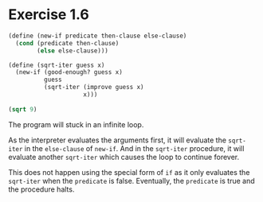 # Exercise 1.6

```scheme
(define (new-if predicate then-clause else-clause)
  (cond (predicate then-clause)
        (else else-clause)))

(define (sqrt-iter guess x)
  (new-if (good-enough? guess x)
          guess
          (sqrt-iter (improve guess x)
                     x)))
        
(sqrt 9)
```

The program will stuck in an infinite loop.

As the interpreter evaluates the arguments first,
it will evaluate the `sqrt-iter` in the `else-clause` of `new-if`.
And in the `sqrt-iter` procedure,
it will evaluate another `sqrt-iter` which causes the loop to continue forever.

This does not happen using the special form of `if` as it only evaluates the `sqrt-iter` when the `predicate` is false.
Eventually, the `predicate` is true and the procedure halts.
